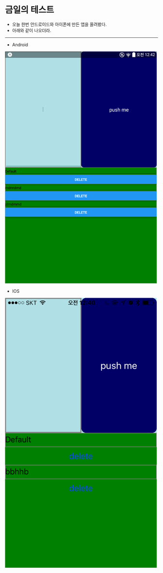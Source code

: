 # 금일의 테스트
- 오늘 한번 안드로이드와 아이폰에 만든 앱을 올려봤다.
- 아래와 같이 나오더라.

---
- Android

<img src="https://github.com/seowonintech/react-native-todo-list/blob/dev_kang/img/android.png" width="500">

- IOS
<img src="https://github.com/seowonintech/react-native-todo-list/blob/dev_kang/img/ios.PNG" width="500">

